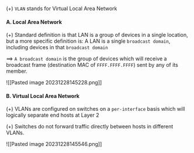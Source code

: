 (+) `VLAN` stands for Virtual Local Area Network

#### A. Local Area Network
(+) Standard definition is that LAN is a group of devices in a single location, but a more specific definition is: A LAN is a single `broadcast domain`, including devices in that `broadcast domain`

==> `A broadcast domain` is the group of devices which will receive a broadcast frame (destination MAC of `FFFF.FFFF.FFFF`) sent by any of its member.

![[Pasted image 20231228145228.png]]

#### B. Virtual Local Area Network
(+) VLANs are configured on switches on a `per-interface` basis which will logically separate end hosts at Layer 2

(+) Switches do not forward traffic directly between hosts in different VLANs.

![[Pasted image 20231228145546.png]]


